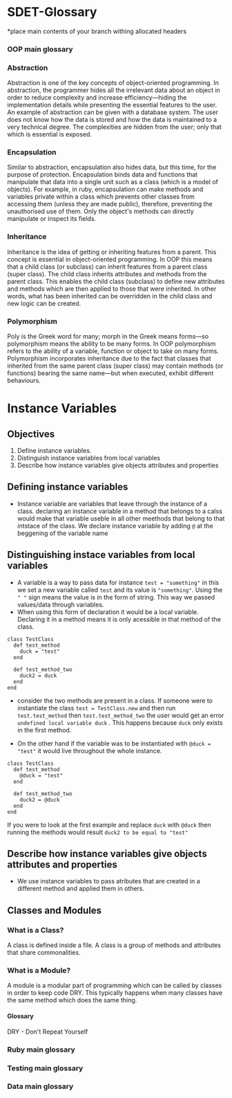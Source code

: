 # SDET-Glossary
 
*place main contents of your branch withing allocated headers
 
### OOP main glossary


### Abstraction

Abstraction is one of the key concepts of object-oriented programming. In abstraction, the programmer hides all the irrelevant data about an object in order to reduce complexity and increase efficiency—hiding the implementation details while presenting the essential features to the user. An example of abstraction can be given with a database system. The user does not know how the data is stored and how the data is maintained to a very technical degree. The complexities are hidden from the user; only that which is essential is exposed.

### Encapsulation

Similar to abstraction, encapsulation also hides data, but this time, for the purpose of protection. Encapsulation binds data and functions that manipulate that data into a single unit such as a class (which is a model of objects). For example, in ruby, encapsulation can make methods and variables private within a class which prevents other classes from accessing them (unless they are made public), therefore, preventing the unauthorised use of them. Only the object's methods can directly manipulate or inspect its fields.

### Inheritance 

Inheritance is the idea of getting or inheriting features from a parent. This concept is essential in object-oriented programming. In OOP this means that a child class (or subclass) can inherit features from a parent class (super class). The child class inherits attributes and methods from the parent class. This enables the child class (subclass) to define new attributes and methods which are then applied to those that were inherited. In other words, what has been inherited can be overridden in the child class and new logic can be created.

### Polymorphism 

Poly is the Greek word for many; morph in the Greek means forms—so polymorphism means the ability to be many forms. In OOP polymorphism refers to the ability of a variable, function or object to take on many forms. Polymorphism incorporates inheritance due to the fact that classes that inherited from the  same parent class (super class) may contain methods (or functions) bearing the same name—but when executed, exhibit different behaviours. 

# Instance Variables

## Objectives

1. Define instance variables.
2. Distinguish instance variables from local variables
3. Describe how instance variables give objects attributes and properties

## Defining instance variables
* Instance variable are variables that leave through the instance of a class. declaring an instance variable in a method that belongs to a calss would make that variable useble in all other meethods that belong to that intstace of the class. We declare instance variable by adding ```@``` at the beggening of the variable name

## Distinguishing instace variables from local variables
* A variable is a way to pass data for instance ```test = "something"``` in this we set a new variable called ```test``` and its value is ```"something"```. Using the ```" "``` sign means the value is in the form of string. This way we passed values/data through variables. 
* When using this form of declaration it would be a local variable. Declaring it in a method means it is only acessible in that method of the class.
```
class TestClass
  def test_method
    duck = "test"
  end

  def test_method_two
    duck2 = duck
  end
end
```
* consider the two methods are present in a class. If someone were to instantiate the class ```test = TestClass.new``` and then run ```test.test_method``` then ```test.test_method_two``` the user would get an error ```undefined local variable duck``` . This happens because ```duck``` only exists in the first method.

* On the other hand if the variable was to be instantiated with ```@duck = "test"``` it would live throughout the whole instance. 
```
class TestClass
  def test_method
    @duck = "test"
  end

  def test_method_two
    duck2 = @duck
  end
end
```
If you were to look at the first example and replace ```duck``` with ```@duck``` then running the methods would result ```duck2 to be equal to "test"```

## Describe how instance variables give objects attributes and properties
* We use instance variables to pass atributes that are created in a different method and applied them in others.

## Classes and Modules
### What is a Class?
A class is defined inside a file. A class is a group of methods and attributes that share commonalities.

### What is a Module?
A module is a modular part of programming which can be called by classes in order to keep code DRY. This typically happens when many classes have the same method which does the same thing.

#### Glossary
DRY - Don't Repeat Yourself

### Ruby main glossary
 
### Testing main glossary
 
### Data main glossary




